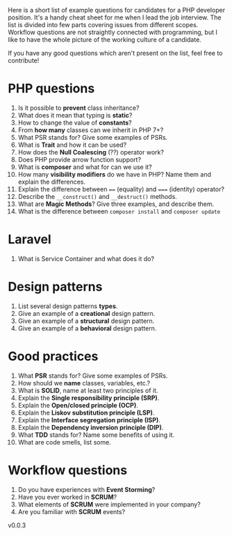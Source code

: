 Here is a short list of example questions for candidates for a PHP developer position. It's a handy cheat sheet for me when I lead the job interview. The list is divided into few parts covering issues from different scopes. Workflow questions are not straightly connected with programming, but I like to have the whole picture of the working culture of a candidate.

If you have any good questions which aren't present on the list, feel free to contribute!

# PHP questions

1. Is it possible to **prevent** class inheritance?
2. What does it mean that typing is **static**?
3. How to change the value of **constants**?
4. From **how many** classes can we inherit in PHP 7+?
5. What PSR stands for? Give some examples of PSRs.
6. What is **Trait** and how it can be used?
7. How does the **Null Coalescing** (??) operator work?
8. Does PHP provide arrow function support?
9. What is **composer** and what for can we use it?
10. How many **visibility modifiers** do we have in PHP? Name them and explain the differences.
11. Explain the difference between `==` (equality) and `===` (identity) operator?
12. Describe the `__construct()` and `__destruct()` methods.
13. What are **Magic Methods**? Give three examples, and describe them.
14. What is the difference between `composer install` and `composer update`

# Laravel
1. What is Service Container and what does it do?

# Design patterns

1. List several design patterns **types**.
2. Give an example of a **creational** design pattern.
3. Give an example of a **structural** design pattern.
4. Give an example of a **behavioral** design pattern.

# Good practices

1. What **PSR** stands for? Give some examples of PSRs.
2. How should we **name** classes, variables, etc.?
3. What is **SOLID**, name at least two principles of it.
4. Explain the **Single responsibility principle (SRP)**.
5. Explain the **Open/closed principle (OCP)**.
6. Explain the **Liskov substitution principle (LSP)**.
7. Explain the **Interface segregation principle (ISP)**.
8. Explain the **Dependency inversion principle (DIP)**.
9. What **TDD** stands for? Name some benefits of using it.
10. What are code smells, list some.

# Workflow questions

1. Do you have experiences with **Event Storming**?
2. Have you ever worked in **SCRUM**?
3. What elements of **SCRUM** were implemented in your company?
4. Are you familiar with **SCRUM** events?

v0.0.3
